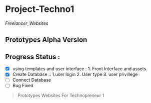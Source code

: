 # Project-Techno1
###### Freelancer_Websites
## Prototypes Alpha Version 
## Progress Status :
* [x] using templates and user interface :
		1. Front Interface and assets
* [x] Create Database ::
		1.user login 
		2. User type 
		3. user privillege  
* [ ] Connect Database 
* [ ] Bug Fixed
>  Prototypes Websites 
 For Technopreneur 1 
